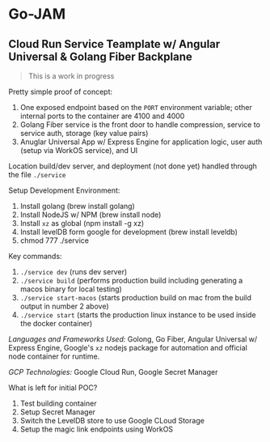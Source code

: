 # Go-JAM 
## Cloud Run Service Teamplate w/ Angular Universal & Golang Fiber Backplane

> This is a work in progress

Pretty simple proof of concept:
1. One exposed endpoint based on the `PORT` environment variable; other internal ports to the container are 4100 and 4000
2. Golang Fiber service is the front door to handle compression, service to service auth, storage (key value pairs)
3. Anuglar Universal App w/ Express Engine for application logic, user auth (setup via WorkOS service), and UI

Location build/dev server, and deployment (not done yet) handled through the file `./service`

Setup Development Environment:
1. Install golang (brew install golang)
2. Install NodeJS w/ NPM (brew install node)
3. Install `xz` as global (npm install -g xz)
4. Install levelDB form google for development (brew install leveldb)
5. chmod 777 ./service

Key commands:
1. `./service dev` (runs dev server)
2. `./service build` (performs production build including generating a macos binary for local testing)
3. `./service start-macos` (starts production build on mac from the build output in number 2 above)
4. `./service start` (starts the production linux instance to be used inside the docker container)

*Languages and Frameworks Used:* Golong, Go Fiber, Angular Universal w/ Express Engine, Google's `xz` nodejs package for automation and official node container for runtime.

*GCP Technologies:* Google Cloud Run, Google Secret Manager

What is left for initial POC?
1. Test building container
2. Setup Secret Manager
3. Switch the LevelDB store to use Google CLoud Storage
4. Setup the magic link endpoints using WorkOS
